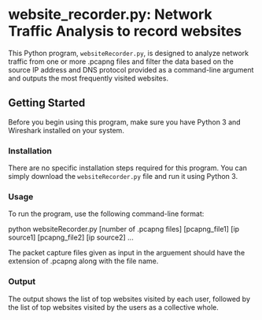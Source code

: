 # website_recorder.py: Network Traffic Analysis to record websites

This Python program, `websiteRecorder.py`, is designed to analyze network traffic from one or more .pcapng files and filter the data based on the source IP address and DNS protocol provided as a command-line argument and outputs the most frequently visited websites.

## Getting Started

Before you begin using this program, make sure you have Python 3 and Wireshark installed on your system.

### Installation

There are no specific installation steps required for this program. You can simply download the `websiteRecorder.py` file and run it using Python 3.

### Usage

To run the program, use the following command-line format:

python websiteRecorder.py [number of .pcapng files] [pcapng_file1] [ip source1] [pcapng_file2] [ip source2] ...

The packet capture files given as input in the arguement should have the extension of .pcapng along with the file name.


### Output

The output shows the list of top websites visited by each user, followed by the list of top websites visited by the users as a collective whole.
